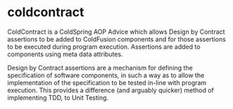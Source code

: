 # coldcontract
ColdContract is a ColdSpring AOP Advice which allows Design by Contract assertions to be added to ColdFusion components and for those assertions to be executed during program execution. Assertions are added to components using meta data attributes.

Design by Contract assertions are a mechanism for defining the specification of software components, in such a way as to allow the implementation of the specification to be tested in-line with program execution. This provides a difference (and arguably quicker) method of implementing TDD, to Unit Testing.
